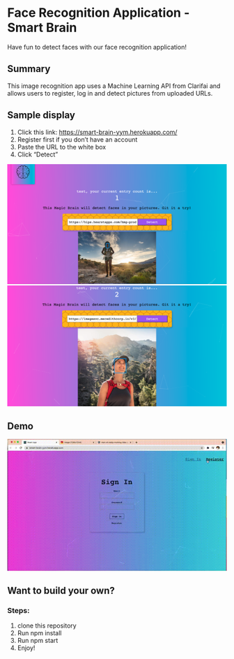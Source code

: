 # Face Recognition Application - Smart Brain

Have fun to detect faces with our face recognition application! 

## Summary

This image recognition app uses a Machine Learning API from Clarifai and allows users to register, log in and detect pictures from uploaded URLs.  


## Sample display

1. Click this link: https://smart-brain-yym.herokuapp.com/
2. Register first if you don’t have an account
3. Paste the URL to the white box
4. Click “Detect”

![](Sample1.png)
![](Sample2.png)

## Demo

![](Demo.gif)

## Want to build your own?

### Steps:

1. clone this repository
2. Run npm install
3. Run npm start
4. Enjoy!


